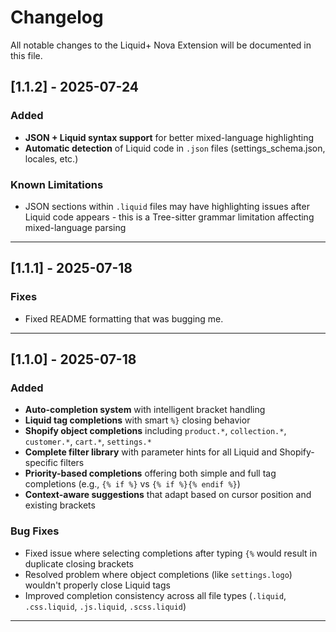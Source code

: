# Changelog

All notable changes to the Liquid+ Nova Extension will be documented in this file.

## [1.1.2] - 2025-07-24

### Added

- **JSON + Liquid syntax support** for better mixed-language highlighting
- **Automatic detection** of Liquid code in `.json` files (settings_schema.json, locales, etc.)

### Known Limitations

- JSON sections within `.liquid` files may have highlighting issues after Liquid code appears - this is a Tree-sitter grammar limitation affecting mixed-language parsing

---

## [1.1.1] - 2025-07-18

### Fixes

- Fixed README formatting that was bugging me.

---

## [1.1.0] - 2025-07-18

### Added

- **Auto-completion system** with intelligent bracket handling
- **Liquid tag completions** with smart `%}` closing behavior
- **Shopify object completions** including `product.*`, `collection.*`, `customer.*`, `cart.*`, `settings.*`
- **Complete filter library** with parameter hints for all Liquid and Shopify-specific filters
- **Priority-based completions** offering both simple and full tag completions (e.g., `{% if %}` vs `{% if %}{% endif %}`)
- **Context-aware suggestions** that adapt based on cursor position and existing brackets

### Bug Fixes

- Fixed issue where selecting completions after typing `{%` would result in duplicate closing brackets
- Resolved problem where object completions (like `settings.logo`) wouldn't properly close Liquid tags
- Improved completion consistency across all file types (`.liquid`, `.css.liquid`, `.js.liquid`, `.scss.liquid`)

---
